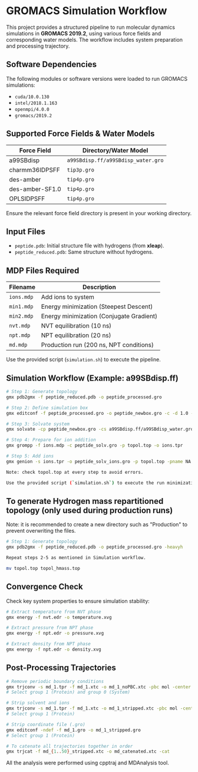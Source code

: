 # GROMACS Simulation Workflow

This project provides a structured pipeline to run molecular dynamics simulations in **GROMACS 2019.2**, using various force fields and corresponding water models. 
The workflow includes system preparation and processing trajectory.

## Software Dependencies

The following modules or software versions were loaded to run GROMACS simulations:

- `cuda/10.0.130`
- `intel/2018.1.163`
- `openmpi/4.0.0`
- `gromacs/2019.2`


## Supported Force Fields & Water Models

| Force Field        | Directory/Water Model                  |
|--------------------|----------------------------------------|
| a99SBdisp          | `a99SBdisp.ff/a99SBdisp_water.gro`     |
| charmm36IDPSFF     | `tip3p.gro`                            |
| des-amber          | `tip4p.gro`                            |
| des-amber-SF1.0    | `tip4p.gro`                            |
| OPLSIDPSFF         | `tip4p.gro`                            |

Ensure the relevant force field directory is present in your working directory.


## Input Files

- `peptide.pdb`: Initial structure file with hydrogens (from **xleap**).
- `peptide_reduced.pdb`: Same structure without hydrogens.


## MDP Files Required

| Filename     | Description                                  |
|--------------|----------------------------------------------|
| `ions.mdp`   | Add ions to system                           |
| `min1.mdp`   | Energy minimization (Steepest Descent)       |
| `min2.mdp`   | Energy minimization (Conjugate Gradient)     |
| `nvt.mdp`    | NVT equilibration (10 ns)                    |
| `npt.mdp`    | NPT equilibration (20 ns)                    |
| `md.mdp`     | Production run (200 ns, NPT conditions)      |

Use the provided script (`simulation.sh`) to execute the pipeline.

## Simulation Workflow (Example: a99SBdisp.ff)

```bash
# Step 1: Generate topology
gmx pdb2gmx -f peptide_reduced.pdb -o peptide_processed.gro

# Step 2: Define simulation box
gmx editconf -f peptide_processed.gro -o peptide_newbox.gro -c -d 1.0 -bt octahedron

# Step 3: Solvate system
gmx solvate -cp peptide_newbox.gro -cs a99SBdisp.ff/a99SBdisp_water.gro -o peptide_solv.gro -p topol.top

# Step 4: Prepare for ion addition
gmx grompp -f ions.mdp -c peptide_solv.gro -p topol.top -o ions.tpr

# Step 5: Add ions
gmx genion -s ions.tpr -o peptide_solv_ions.gro -p topol.top -pname NA -nname CL -neutral -conc 0.1

Note: check topol.top at every step to avoid errors.

Use the provided script (`simulation.sh`) to execute the run minimization, heating, equilibration and production simulations.

```

## To generate Hydrogen mass repartitioned topology (only used during production runs)
Note: it is recommended to create a new directory such as "Production" to prevent overwriting the files.

```bash
# Step 1: Generate topology
gmx pdb2gmx -f peptide_reduced.pdb -o peptide_processed.gro -heavyh

Repeat steps 2-5 as mentioned in Simulation workflow.

mv topol.top topol_hmass.top

```

## Convergence Check

Check key system properties to ensure simulation stability:


```bash
# Extract temperature from NVT phase
gmx energy -f nvt.edr -o temperature.xvg

# Extract pressure from NPT phase
gmx energy -f npt.edr -o pressure.xvg

# Extract density from NPT phase
gmx energy -f npt.edr -o density.xvg

```
## Post-Processing Trajectories

```bash
# Remove periodic boundary conditions
gmx trjconv -s md_1.tpr -f md_1.xtc -o md_1_noPBC.xtc -pbc mol -center
# Select group 1 (Protein) and group 0 (System)

# Strip solvent and ions
gmx trjconv -s md_1.tpr -f md_1.xtc -o md_1_stripped.xtc -pbc mol -center
# Select group 1 (Protein)

# Strip coordinate file (.gro)
gmx editconf -ndef -f md_1.gro -o md_1_stripped.gro
# Select group 1 (Protein)

# To catenate all trajectories together in order
gmx trjcat -f md_{1..50}_stripped.xtc -o md_catenated.xtc -cat

```

All the analysis were performed using cpptraj and MDAnalysis tool. 


